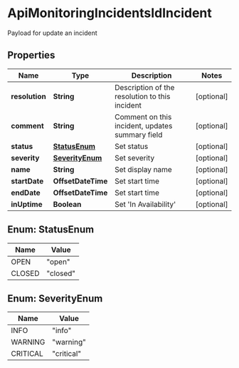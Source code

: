 

# ApiMonitoringIncidentsIdIncident

Payload for update an incident
## Properties

Name | Type | Description | Notes
------------ | ------------- | ------------- | -------------
**resolution** | **String** | Description of the resolution to this incident |  [optional]
**comment** | **String** | Comment on this incident, updates summary field |  [optional]
**status** | [**StatusEnum**](#StatusEnum) | Set status |  [optional]
**severity** | [**SeverityEnum**](#SeverityEnum) | Set severity |  [optional]
**name** | **String** | Set display name |  [optional]
**startDate** | **OffsetDateTime** | Set start time |  [optional]
**endDate** | **OffsetDateTime** | Set start time |  [optional]
**inUptime** | **Boolean** | Set &#39;In Availability&#39; |  [optional]



## Enum: StatusEnum

Name | Value
---- | -----
OPEN | &quot;open&quot;
CLOSED | &quot;closed&quot;



## Enum: SeverityEnum

Name | Value
---- | -----
INFO | &quot;info&quot;
WARNING | &quot;warning&quot;
CRITICAL | &quot;critical&quot;



